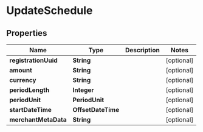 

# UpdateSchedule


## Properties

| Name | Type | Description | Notes |
|------------ | ------------- | ------------- | -------------|
|**registrationUuid** | **String** |  |  [optional] |
|**amount** | **String** |  |  [optional] |
|**currency** | **String** |  |  [optional] |
|**periodLength** | **Integer** |  |  [optional] |
|**periodUnit** | **PeriodUnit** |  |  [optional] |
|**startDateTime** | **OffsetDateTime** |  |  [optional] |
|**merchantMetaData** | **String** |  |  [optional] |



